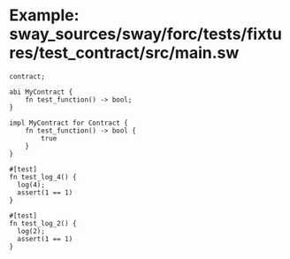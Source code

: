 # Example: sway_sources/sway/forc/tests/fixtures/test_contract/src/main.sw

```sway
contract;

abi MyContract {
    fn test_function() -> bool;
}

impl MyContract for Contract {
    fn test_function() -> bool {
        true
    }
}

#[test]
fn test_log_4() {
  log(4);
  assert(1 == 1)
}

#[test]
fn test_log_2() {
  log(2);
  assert(1 == 1)
}

```

